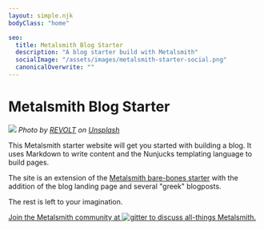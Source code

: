 ```yaml
---
layout: simple.njk
bodyClass: "home"

seo:
  title: Metalsmith Blog Starter
  description: "A blog starter build with Metalsmith"
  socialImage: "/assets/images/metalsmith-starter-social.png"
  canonicalOverwrite: ""
---
```

# Metalsmith Blog Starter

![](/assets/images/blog-images/revolt-m2JlMXdqb3s-unsplash.jpg)
_Photo by <a href="https://unsplash.com/@revolt?utm_source=unsplash&utm_medium=referral&utm_content=creditCopyText">REVOLT</a> on <a href="https://unsplash.com/s/photos/typewritter?utm_source=unsplash&utm_medium=referral&utm_content=creditCopyText">Unsplash</a>_
  

This Metalsmith starter website will get you started with building a blog. It uses Markdown to write content and the Nunjucks templating language to build pages.

The site is an extension of the [Metalsmith bare-bones starter](https://github.com/wernerglinka/metalsmith-bare-bones-starter) with the addition of the blog landing page and several "greek" blogposts.

The rest is left to your imagination.

<a class="gitter-invite" href="https://gitter.im/metalsmith/community">
<p>Join the Metalsmith community at <img src="/assets/images/gitter.png" alt="gitter" /> to discuss all-things Metalsmith.</p>
</a>